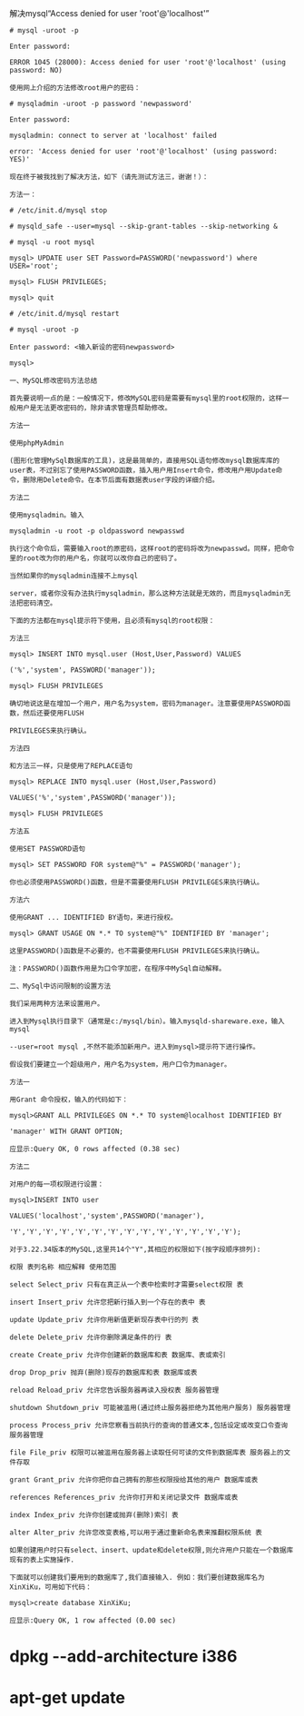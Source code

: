 解决mysql“Access denied for user 'root'@'localhost'”

    # mysql -uroot -p
    
    Enter password:
    
    ERROR 1045 (28000): Access denied for user 'root'@'localhost' (using password: NO)
    
    使用网上介绍的方法修改root用户的密码：
    
    # mysqladmin -uroot -p password 'newpassword'
    
    Enter password:
    
    mysqladmin: connect to server at 'localhost' failed
    
    error: 'Access denied for user 'root'@'localhost' (using password: YES)'
    
    现在终于被我找到了解决方法，如下（请先测试方法三，谢谢！）：
    
    方法一：
    
    # /etc/init.d/mysql stop
    
    # mysqld_safe --user=mysql --skip-grant-tables --skip-networking &
    
    # mysql -u root mysql
    
    mysql> UPDATE user SET Password=PASSWORD('newpassword') where USER='root';
    
    mysql> FLUSH PRIVILEGES;
    
    mysql> quit
    
    # /etc/init.d/mysql restart
    
    # mysql -uroot -p
    
    Enter password: <输入新设的密码newpassword>
    
    mysql>
    
    一、MySQL修改密码方法总结
    
    首先要说明一点的是：一般情况下，修改MySQL密码是需要有mysql里的root权限的，这样一般用户是无法更改密码的，除非请求管理员帮助修改。
    
    方法一
    
    使用phpMyAdmin
    
    (图形化管理MySql数据库的工具)，这是最简单的，直接用SQL语句修改mysql数据库库的user表，不过别忘了使用PASSWORD函数，插入用户用Insert命令，修改用户用Update命令，删除用Delete命令。在本节后面有数据表user字段的详细介绍。
    
    方法二
    
    使用mysqladmin。输入
    
    mysqladmin -u root -p oldpassword newpasswd
    
    执行这个命令后，需要输入root的原密码，这样root的密码将改为newpasswd。同样，把命令里的root改为你的用户名，你就可以改你自己的密码了。
    
    当然如果你的mysqladmin连接不上mysql
    
    server，或者你没有办法执行mysqladmin，那么这种方法就是无效的，而且mysqladmin无法把密码清空。
    
    下面的方法都在mysql提示符下使用，且必须有mysql的root权限：
    
    方法三
    
    mysql> INSERT INTO mysql.user (Host,User,Password) VALUES
    
    ('%','system', PASSWORD('manager'));
    
    mysql> FLUSH PRIVILEGES
    
    确切地说这是在增加一个用户，用户名为system，密码为manager。注意要使用PASSWORD函数，然后还要使用FLUSH
    
    PRIVILEGES来执行确认。
    
    方法四
    
    和方法三一样，只是使用了REPLACE语句
    
    mysql> REPLACE INTO mysql.user (Host,User,Password)
    
    VALUES('%','system',PASSWORD('manager'));
    
    mysql> FLUSH PRIVILEGES
    
    方法五
    
    使用SET PASSWORD语句
    
    mysql> SET PASSWORD FOR system@"%" = PASSWORD('manager');
    
    你也必须使用PASSWORD()函数，但是不需要使用FLUSH PRIVILEGES来执行确认。
    
    方法六
    
    使用GRANT ... IDENTIFIED BY语句，来进行授权。
    
    mysql> GRANT USAGE ON *.* TO system@"%" IDENTIFIED BY 'manager';
    
    这里PASSWORD()函数是不必要的，也不需要使用FLUSH PRIVILEGES来执行确认。
    
    注：PASSWORD()函数作用是为口令字加密，在程序中MySql自动解释。
    
    二、MySql中访问限制的设置方法
    
    我们采用两种方法来设置用户。
    
    进入到Mysql执行目录下（通常是c:/mysql/bin）。输入mysqld-shareware.exe，输入mysql
    
    --user=root mysql ,不然不能添加新用户。进入到mysql>提示符下进行操作。
    
    假设我们要建立一个超级用户，用户名为system，用户口令为manager。
    
    方法一
    
    用Grant 命令授权，输入的代码如下：
    
    mysql>GRANT ALL PRIVILEGES ON *.* TO system@localhost IDENTIFIED BY
    
    'manager' WITH GRANT OPTION;
    
    应显示:Query OK, 0 rows affected (0.38 sec)
    
    方法二
    
    对用户的每一项权限进行设置：
    
    mysql>INSERT INTO user
    
    VALUES('localhost','system',PASSWORD('manager'),
    
    'Y','Y','Y','Y','Y','Y','Y','Y','Y','Y','Y','Y','Y','Y');
    
    对于3.22.34版本的MySQL,这里共14个"Y",其相应的权限如下(按字段顺序排列):
    
    权限 表列名称 相应解释 使用范围
    
    select Select_priv 只有在真正从一个表中检索时才需要select权限 表
    
    insert Insert_priv 允许您把新行插入到一个存在的表中 表
    
    update Update_priv 允许你用新值更新现存表中行的列 表
    
    delete Delete_priv 允许你删除满足条件的行 表
    
    create Create_priv 允许你创建新的数据库和表 数据库、表或索引
    
    drop Drop_priv 抛弃(删除)现存的数据库和表 数据库或表
    
    reload Reload_priv 允许您告诉服务器再读入授权表 服务器管理
    
    shutdown Shutdown_priv 可能被滥用(通过终止服务器拒绝为其他用户服务) 服务器管理
    
    process Process_priv 允许您察看当前执行的查询的普通文本,包括设定或改变口令查询 服务器管理
    
    file File_priv 权限可以被滥用在服务器上读取任何可读的文件到数据库表 服务器上的文件存取
    
    grant Grant_priv 允许你把你自己拥有的那些权限授给其他的用户 数据库或表
    
    references References_priv 允许你打开和关闭记录文件 数据库或表
    
    index Index_priv 允许你创建或抛弃(删除)索引 表
    
    alter Alter_priv 允许您改变表格,可以用于通过重新命名表来推翻权限系统 表
    
    如果创建用户时只有select、insert、update和delete权限,则允许用户只能在一个数据库现有的表上实施操作.
    
    下面就可以创建我们要用到的数据库了,我们直接输入. 例如：我们要创建数据库名为XinXiKu，可用如下代码：
    
    mysql>create database XinXiKu;
    
    应显示:Query OK, 1 row affected (0.00 sec)


# dpkg --add-architecture i386
# apt-get update


